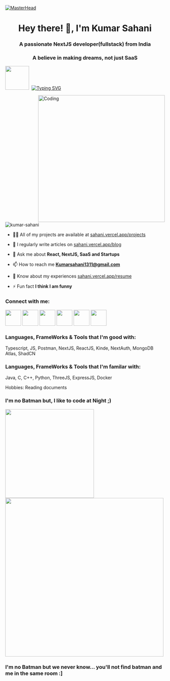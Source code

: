 [![MasterHead](https://user-images.githubusercontent.com/74038190/213910845-af37a709-8995-40d6-be59-724526e3c3d7.gif)](https://Kumar-Sahani.io)

<h1 align="center">Hey there! 👋, I'm Kumar Sahani</h1>
<h3 align="center">A passionate NextJS developer(fullstack) from India</h3>
<h3 align="center">A believe in making dreams, not just SaaS</h3>

<img src="https://github.com/Anmol-Baranwal/Cool-GIFs-For-GitHub/assets/74038190/76036311-c8ea-4247-8bf8-a7077623036c" width="75">&nbsp;
[![Typing SVG](https://readme-typing-svg.demolab.com?font=Fira+Code&pause=1000&width=435&lines=This+is+Kumar+Sahani;I'm+a+Full+Stack+Developer;A+Problem+Solver)](https://git.io/typing-svg)

<img align="right" alt="Coding" width="400" src="https://user-images.githubusercontent.com/74038190/241764371-9d0fd0c4-5c7f-4122-b884-64a1e1685d2d.gif">

<p align="left"> <img src="https://komarev.com/ghpvc/?username=kumar-sahani&label=Profile%20views&color=0e75b6&style=flat" alt="kumar-sahani" /> </p>

- 👨‍💻 All of my projects are available at [sahani.vercel.app/projects](https://sahani.vercel.app/projects)

- 📝 I regularly write articles on [sahani.vercel.app/blog](sahani.vercel.app/blog)

- 💬 Ask me about **React, NextJS, SaaS and Startups**

- 📫 How to reach me **Kumarsahani1311@gmail.com**

- 📄 Know about my experiences [sahani.vercel.app/resume](sahani.vercel.app/resume)

- ⚡ Fun fact **I think I am funny**

<h3 align="left">Connect with me:</h3>
<p align="left">

<div class="links">
    <a href="https://instagram.com/schrodinger_mind" target="blank"><img src="https://user-images.githubusercontent.com/74038190/235294013-a33e5c43-a01c-43f6-b44d-a406d8b4ab75.gif" width="50"></a>
    <a href="https://linkedin.com/in/kumar-sahani" target="blank"><img src="https://user-images.githubusercontent.com/74038190/235294012-0a55e343-37ad-4b0f-924f-c8431d9d2483.gif" width="50"></a>
    <a href="https://www.youtube.com/c/dregun" target="blank"><img src="https://user-images.githubusercontent.com/74038190/235294007-de441046-823e-4eff-89bf-d4df52858b65.gif" width="50"></a>
  <a href="https://wa.me/918143916500" target="blank"><img src="https://user-images.githubusercontent.com/74038190/235294019-40007353-6219-4ec5-b661-b3c35136dd0b.gif" width="50"></a>
  <a href="https://discordapp.com/users/kumar_sahani" target="blank"><img src="https://user-images.githubusercontent.com/74038190/235294015-47144047-25ab-417c-af1b-6746820a20ff.gif" width="50"></a>
  <a href="https://twitter.com/kumarsahani10" target="blank"><img src="https://user-images.githubusercontent.com/74038190/241765460-cc4fe88c-7f7a-41d8-b449-34b7a178c1c6.gif" width="50"></a>
  </div>

</p>

<h3 align="left">Languages, FrameWorks & Tools that I'm good with:</h3>

<p align="left"> Typescript, JS, Postman, NextJS, ReactJS, Kinde, NextAuth, MongoDB Atlas, ShadCN</p>

<h3 align="left">Languages, FrameWorks & Tools that I'm familar with:</h3>

<p align="left"> Java, C, C++, Python, ThreeJS, ExpressJS, Docker</p>
<p align="left">Hobbies: Reading documents</p>

<h3 align="left">I'm no Batman but, I like to code at Night ;)</h3>

<div class="links">
  <img src="https://user-images.githubusercontent.com/74038190/212750996-938b257b-266c-45a7-9af7-655341c0f58b.gif" height="280" width="280">
  <img src="https://github.com/Anmol-Baranwal/Cool-GIFs-For-GitHub/assets/74038190/0c7eb6ed-663b-4ce4-bfbd-18239a38ba1b" width="500">
</div>

<h3 align="left">I'm no Batman but we never know... you'll not find batman and me in the same room :]</h3>

